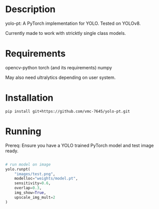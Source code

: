 # Description

yolo-pt: A PyTorch implementation for YOLO. Tested on YOLOv8.

Currently made to work with stricktly single class models.

# Requirements

opencv-python
torch (and its requirements)
numpy

May also need ultralytics depending on user system.

# Installation

`pip install git+https://github.com/vmc-7645/yolo-pt.git`

# Running

Prereq: Ensure you have a YOLO trained PyTorch model and test image ready.

```python

# run model on image
yolo.runpt(
    "images/test.png", 
    modelloc="weights/model.pt",
    sensitivity=0.6,
    overlap=0.3,
    img_show=True,
    upscale_img_mult=2
)

```